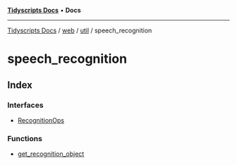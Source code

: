 [**Tidyscripts Docs**](../../../../../../README.md) • **Docs**

***

[Tidyscripts Docs](../../../../../../globals.md) / [web](../../../../README.md) / [util](../../README.md) / speech\_recognition

# speech\_recognition

## Index

### Interfaces

- [RecognitionOps](interfaces/RecognitionOps.md)

### Functions

- [get\_recognition\_object](functions/get_recognition_object.md)
